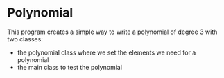 # Polynomial

This program creates a simple way to write a polynomial of degree 3 with two classes: 
  - the polynomial class where we set the elements we need for a polynomial
  - the main class to test the polynomial
